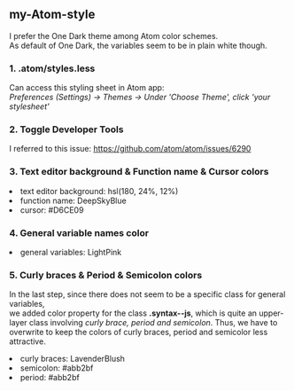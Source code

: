 ## my-Atom-style
I prefer the One Dark theme among Atom color schemes.<br/>
As default of One Dark, the variables seem to be in plain white though.<br/>
### 1. .atom/styles.less
Can access this styling sheet in Atom app: <br/>
<i>Preferences (Settings) -> Themes -> Under 'Choose Theme', click 'your stylesheet'</i>
### 2. Toggle Developer Tools
I referred to this issue: https://github.com/atom/atom/issues/6290
### 3. Text editor background & Function name & Cursor colors
<li>text editor background: hsl(180, 24%, 12%)</li>
<li>function name: DeepSkyBlue</li>
<li>cursor: #D6CE09</li>

### 4. General variable names color
<li>general variables: LightPink</li>

### 5. Curly braces & Period & Semicolon colors
In the last step, since there does not seem to be a specific class for general variables, </br>
we added color property for the class **.syntax--js**, which is quite an upper-layer class involving <i>curly brace, period and semicolon</i>.
Thus, we have to overwrite to keep the colors of curly braces, period and semicolor less attractive. 
<li>curly braces: LavenderBlush</li>
<li>semicolon: #abb2bf</li>
<li>period: #abb2bf</li>

